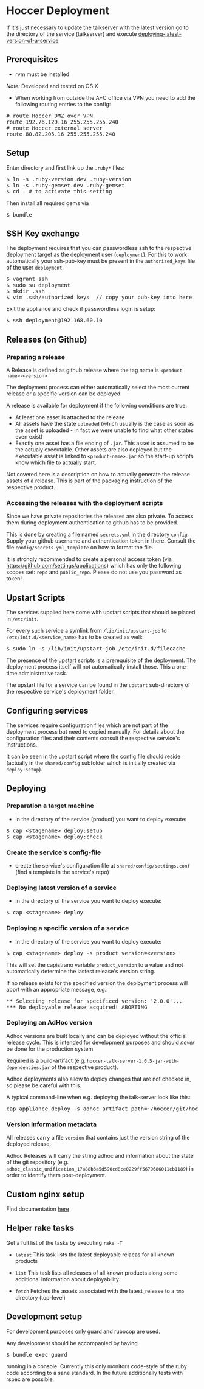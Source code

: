 # Hoccer Deployment

If it's just necessary to update the talkserver with the latest version go to the directory of the service (talkserver) and execute [deploying-latest-version-of-a-service](/hoccer/talk-deployment#deploying-latest-version-of-a-service)


## Prerequisites

* rvm must be installed

*Note:* Developed and tested on OS X

* When working from outside the A+C office via VPN you need to add the following routing entries to the config:
<pre>
# route Hoccer DMZ over VPN
route 192.76.129.16 255.255.255.240
# route Hoccer external server
route 80.82.205.16 255.255.255.240
</pre>

## Setup

Enter directory and first link up the `.ruby*` files:

<pre>
$ ln -s .ruby-version.dev .ruby-version
$ ln -s .ruby-gemset.dev .ruby-gemset
$ cd . # to activate this setting
</pre>

Then install all required gems via

<pre>
$ bundle
</pre>

## SSH Key exchange

The deployment requires that you can passwordless ssh to the respective 
deployment target as the deployment user (`deployment`). For this to work 
automatically your ssh-pub-key must be present in the `authorized_keys` file of the user `deployment`.

<pre>
$ vagrant ssh
$ sudo su deployment
$ mkdir .ssh
$ vim .ssh/authorized_keys  // copy your pub-key into here
</pre>

Exit the appliance and check if passwordless login is setup:

<pre>
$ ssh deployment@192.168.60.10
</pre>

## Releases (on Github)

### Preparing a release

A Release is defined as github release where the tag name is `<product-name>-<version>`

The deployment process can either automatically select the most current release or a specific version can be deployed.

A release is available for deployment if the following conditions are true:

* At least one asset is attached to the release
* All assets have the state `uploaded` (which usually is the case as soon as the asset is uploaded - in fact we were unable to find what other states even exist)
* Exactly one asset has a file ending of `.jar`. This asset is assumed to be the actualy executable. Other assets are also deployed but the executable asset is linked to `<product-name>.jar` so the start-up scripts know which file to actually start.

Not covered here is a description on how to actually generate the release assets of a release. This is part of the packaging instruction of the respective product.

### Accessing the releases with the deployment scripts

Since we have private repositories the releases are also private. To access them during deployment authentication to github has to be provided.

This is done by creating a file named `secrets.yml` in the directory `config`. Supply your github username and authentication token in there. Consult the file `config/secrets.yml_template` on how to format the file.

It is strongly recommended to create a personal access token (via https://github.com/settings/applications) which has only the following scopes set: `repo` and `public_repo`. Please do not use you password as token!

## Upstart Scripts

The services supplied here come with upstart scripts that should be placed in `/etc/init`.

For every such service a symlink from `/lib/init/upstart-job` to `/etc/init.d/<service_name>` has to be created as well:
<pre>
$ sudo ln -s /lib/init/upstart-job /etc/init.d/filecache
</pre>

The presence of the upstart scripts is a prerequisite of the deployment. The deployment process itself will not automatically install those. This a one-time administrative task.

The upstart file for a service can be found in the `upstart` sub-directory of the respective service's deployment folder.

## Configuring services

The services require configuration files which are not part of the deployment process but need to copied manually. For details about the configuration files and their contents consult the respective service's instructions.

It can be seen in the upstart script where the config file should reside (actually in the `shared/config` subfolder which is initially created via `deploy:setup`).

## Deploying

### Preparation a target machine

* In the directory of the service (product) you want to deploy execute:
<pre>
$ cap &lt;stagename&gt; deploy:setup
$ cap &lt;stagename&gt; deploy:check
</pre>

### Create the service's config-file

* create the service's configuration file at `shared/config/settings.conf` (find a template in the service's repo)

### Deploying latest version of a service

* In the directory of the service you want to deploy execute:
<pre>
$ cap &lt;stagename&gt; deploy
</pre>

### Deploying a specific version of a service

* In the directory of the service you want to deploy execute:
<pre>
$ cap &lt;stagename&gt; deploy -s product_version=&lt;version&gt;
</pre>

This will set the capistrano variable `product_version` to a value and not automatically determine the lastest release's version string.

If no release exists for the specified version the deployment process will abort with an appropriate message, e.g.:

<pre>
** Selecting release for specificed version: '2.0.0'...
*** No deployable release acquired! ABORTING
</pre>

### Deploying an AdHoc version

Adhoc versions are built locally and can be deployed without the official release cycle. This is intended for development purposes and should *never* be done for the production system.

Required is a build-artifact (e.g. `hoccer-talk-server-1.0.5-jar-with-dependencies.jar` of the respective product).

Adhoc deployments also allow to deploy changes that are not checked in, so please be careful with this.

A typical command-line when e.g. deploying the talk-server look like this:

<pre>
cap appliance deploy -s adhoc_artifact_path=~/hoccer/git/hoccer-talk/server/target/hoccer-talk-server-1.0.5-jar-with-dependencies.jar
</pre>

### Version information metadata

All releases carry a file `version` that contains just the version string of the deployed release.

Adhoc Releases will carry the string adhoc and information about the state of the git repository (e.g. `adhoc_classic_unification_17a88b3a5d590cd8ce0229ff5679686011cb1189`) in order to identify them post-deployment.

## Custom nginx setup

Find documentation [here](https://github.com/hoccer/vagrant-appliance/wiki/Nginx-setup)

## Helper rake tasks

Get a full list of the tasks by executing `rake -T`

* `latest`
  This task lists the latest deployable relaeas for all known products

* `list`
  This task lists all releases of all known products along some additional information about deployability.

* `fetch`
  Fetches the assets associated with the latest_release to a `tmp` directory (top-level)

## Development setup

For development purposes only guard and rubocop are used.

Any development should be accompanied by having

<pre>
$ bundle exec guard
</pre>

running in a console. Currently this only monitors code-style of the ruby code according to a sane standard. In the future additionally tests with rspec are possible.
